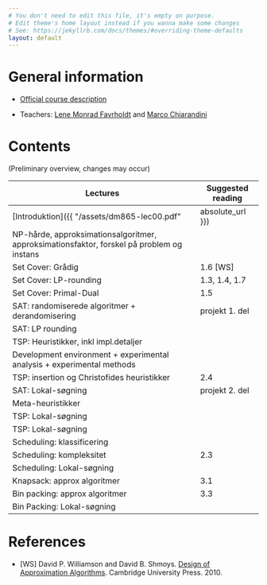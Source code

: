 ```yaml
---
# You don't need to edit this file, it's empty on purpose.
# Edit theme's home layout instead if you wanna make some changes
# See: https://jekyllrb.com/docs/themes/#overriding-theme-defaults
layout: default
---
```



# General information

- [Official course description](http://natfak.sdu.dk/laeseplan/kursusbeskrivelse.php?kursuskode=DM865&lang=en)

- Teachers: [Lene Monrad Favrholdt](http://www.imada.sdu.dk/~lenem/) and [Marco Chiarandini](http://www.imada.sdu.dk/~marco)

# Contents 

(Preliminary overview, changes may occur)

| Lectures  	| Suggested reading   	|
|---	|---	|
|[Introduktion]({{ "/assets/dm865-lec00.pdf" | absolute_url }}) ||
|NP-hårde, approksimationsalgoritmer, approksimationsfaktor, forskel på problem og instans||
|Set Cover: Grådig | 1.6 [WS]|
|Set Cover: LP-rounding| 1.3, 1.4, 1.7|
|Set Cover: Primal-Dual| 1.5|
|SAT: randomiserede algoritmer + derandomisering| projekt 1. del |
|SAT: LP rounding||
|TSP: Heuristikker, inkl impl.detaljer||
|Development environment + experimental analysis + experimental methods||
|TSP: insertion og Christofides heuristikker |2.4|
|SAT: Lokal-søgning| projekt 2. del|
|Meta-heuristikker||
|TSP: Lokal-søgning||
|TSP: Lokal-søgning||
|Scheduling: klassificering||
|Scheduling: kompleksitet|2.3|
|Scheduling: Lokal-søgning||
|Knapsack: approx algoritmer|3.1|
|Bin packing: approx algoritmer| 3.3|
|Bin Packing: Lokal-søgning ||




# References 

- [WS] David P. Williamson and David
  B. Shmoys. [Design of Approximation Algorithms](http://www.designofapproxalgs.com/). Cambridge
  University Press. 2010.
